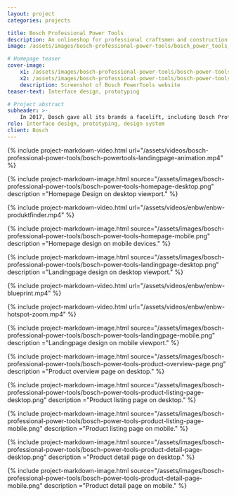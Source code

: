 ```yaml
---
layout: project
categories: projects

title: Bosch Professional Power Tools 
description: An onlineshop for professional craftsmen and construction workers. # Meta description
image: /assets/images/bosch-professional-power-tools/bosch_power_tools_sharing.png # Open Graph sharing image

# Homepage teaser
cover-image:
    x1: /assets/images/bosch-professional-power-tools/bosch-power-tools-cover@1x.jpg
    x2: /assets/images/bosch-professional-power-tools/bosch-power-tools-cover@2x.jpg
    description: Screenshot of Bosch PowerTools website
teaser-text: Interface design, prototyping

# Project abstract
subheader: >-
    In 2017, Bosch gave all its brands a facelift, including Bosch Professional Power Tools, which equips professional craftsmen and construction workers. As part of this rebranding, the Power Tools website and online shop were completely redesigned and optimized. Our concept helps craftsmen looking for new power tools and matching accessories with a clearer navigation and a quick product and accessory finder. In contrast to an online shop aimed at private consumers, the Bosch Professional shop focuses on product information, comparisons and bulk buyers.
role: Interface design, prototyping, design system
client: Bosch
---
```


{% include project-markdown-video.html url="/assets/videos/bosch-professional-power-tools/bosch-powertools-landingpage-animation.mp4" %}

{% include project-markdown-image.html source="/assets/images/bosch-professional-power-tools/bosch-power-tools-homepage-desktop.png" description ="Homepage Design on desktop viewport." %}

{% include project-markdown-video.html url="/assets/videos/enbw/enbw-produktfinder.mp4" %}

{% include project-markdown-image.html source="/assets/images/bosch-professional-power-tools/bosch-power-tools-homepage-mobile.png" description ="Homepage design on mobile devices." %}

{% include project-markdown-image.html source="/assets/images/bosch-professional-power-tools/bosch-power-tools-landingpage-desktop.png" description ="Landingpage design on desktop viewport." %}

{% include project-markdown-video.html url="/assets/videos/enbw/enbw-blueprint.mp4" %}

{% include project-markdown-video.html url="/assets/videos/enbw/enbw-hotspot-zoom.mp4" %}

{% include project-markdown-image.html source="/assets/images/bosch-professional-power-tools/bosch-power-tools-landingpage-mobile.png" description ="Landingpage design on mobile viewport." %}

{% include project-markdown-image.html source="/assets/images/bosch-professional-power-tools/bosch-power-tools-product-overview-page.png" description ="Product overview page on desktop." %}

{% include project-markdown-image.html source="/assets/images/bosch-professional-power-tools/bosch-power-tools-product-listing-page-desktop.png" description ="Product listing page on desktop." %}

{% include project-markdown-image.html source="/assets/images/bosch-professional-power-tools/bosch-power-tools-product-listing-page-mobile.png" description ="Product listing page on mobile." %}

{% include project-markdown-image.html source="/assets/images/bosch-professional-power-tools/bosch-power-tools-product-detail-page-desktop.png" description ="Product detail page on desktop." %}

{% include project-markdown-image.html source="/assets/images/bosch-professional-power-tools/bosch-power-tools-product-detail-page-mobile.png" description ="Product detail page on mobile." %}